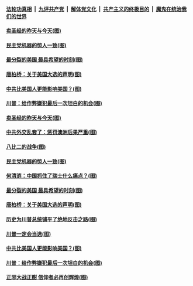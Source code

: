 ####  [法轮功真相](../../../../basic/blob/master/README.md?t=12172302) &nbsp;|&nbsp; [九评共产党](../../../../9ping.md/blob/master/README.md?t=12172302) &nbsp;|&nbsp; [解体党文化](../../../../jtdwh.md/blob/master/README.md?t=12172302)  &nbsp;|&nbsp; [共产主义的终极目的](../../../../gczydzjmd.md/blob/master/README.md?t=12172302) &nbsp;|&nbsp; [魔鬼在统治我们的世界](../../../../mgztzwmdsj.md/blob/master/README.md?t=12172302) 

#### [卖圣经的昨天与今天(图)](../pages/p4/956100.md?t=12172302) 

#### [民主党机器的惊人一致(图)](../pages/p4/956081.md?t=12172302) 

#### [最分裂的美国 最具希望的时刻(图)](../pages/p4/955472.md?t=12172302) 

#### [唐柏桥：关于美国大选的声明(图)](../pages/p4/956038.md?t=12172302) 

#### [中共比美国人更能影响美国？(图)](../pages/p4/955927.md?t=12172302) 

#### [川普：给作弊嫌犯最后一次坦白的机会(图)](../pages/p4/955932.md?t=12172302) 




#### [卖圣经的昨天与今天(图)](../pages/p4/956100.md?t=12172302) 

#### [中共外交乱套了：惩罚澳洲后果严重(图)](../pages/p4/956091.md?t=12172302) 


#### [八比二的战争(图)](../pages/p4/956085.md?t=12172302) 

#### [民主党机器的惊人一致(图)](../pages/p4/956081.md?t=12172302) 

#### [何清涟：中国抓住了瑞士什么痛点？(图)](../pages/p4/956076.md?t=12172302) 


#### [最分裂的美国 最具希望的时刻(图)](../pages/p4/955472.md?t=12172302) 

#### [唐柏桥：关于美国大选的声明(图)](../pages/p4/956038.md?t=12172302) 



#### [历史为川普总统铺平了绝地反击之路(图)](../pages/p4/955966.md?t=12172302) 

#### [川普一定会当选(图)](../pages/p4/955964.md?t=12172302) 


#### [中共比美国人更能影响美国？(图)](../pages/p4/955927.md?t=12172302) 

#### [川普：给作弊嫌犯最后一次坦白的机会(图)](../pages/p4/955932.md?t=12172302) 

#### [正邪大战正酣 信仰者必再创辉煌(图)](../pages/p4/955930.md?t=12172302) 

